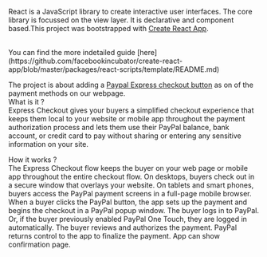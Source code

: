 React is a JavaScript library to create interactive user interfaces. The core library is focussed on the view layer. It is declarative and component based.This project was bootstrapped with [Create React App](https://github.com/facebookincubator/create-react-app).

<br>
You can find the more indetailed guide [here](https://github.com/facebookincubator/create-react-app/blob/master/packages/react-scripts/template/README.md) 


The project is about adding a [Paypal Express checkout button](https://developer.paypal.com/docs/integration/direct/express-checkout/integration-jsv4/) as on of the payment methods on our webpage. 
<br> What is it ? <br>
Express Checkout gives your buyers a simplified checkout experience that keeps them local to your website or mobile app throughout the payment authorization process and lets them use their PayPal balance, bank account, or credit card to pay without sharing or entering any sensitive information on your site.

How it works ? <br>
The Express Checkout flow keeps the buyer on your web page or mobile app throughout the entire checkout flow. On desktops, buyers check out in a secure window that overlays your website. On tablets and smart phones, buyers access the PayPal payment screens in a full-page mobile browser. When a buyer clicks the PayPal button, the app sets up the payment and begins the checkout in a PayPal popup window. The buyer logs in to PayPal. Or, if the buyer previously enabled PayPal One Touch, they are logged in automatically. The buyer reviews and authorizes the payment. PayPal returns control to the app to finalize the payment. App can show confirmation page.
